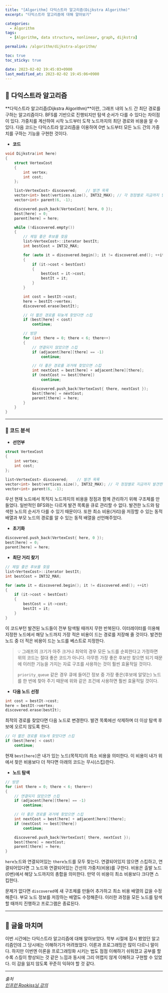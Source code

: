 ```yaml
---
title: "[Algorithm] 다익스트라 알고리즘(Dijkstra Algorithm)"
excerpt: "다익스트라 알고리즘에 대해 알아보기"

categories:
  - Algorithm
tags:
  - [Algorithm, data structure, nonlinear, graph, dijkstra]

permalink: /algorithm/dijkstra-algorithm/

toc: true
toc_sticky: true

date: 2023-02-02 19:45:03+0900
last_modified_at: 2023-02-02 19:45:06+0900
---
```

 
## 👻 다익스트라 알고리즘
**다익스트라 알고리즘(Dijkstra Algorithm)**이란, 그래프 내의 노드 간 최단 경로를 구하는 알고리즘이다. BFS를 기반으로 진행되지만 탐색 순서가 다를 수 있다는 차이점이 있다. 가중치를 계산하여 시작 노드부터 도착 노드까지의 최단 경로와 비용을 알 수 있다. 다음 코드는 다익스트라 알고리즘을 이용하여 0번 노드부터 모든 노드 간의 가중치를 구하는 기능을 구현한 것이다.

- **코드**   

```c++
void Dijkstra(int here)
{
    struct VertexCost
    {
        int vertex;
        int cost;
    };

    list<VertexCost> discovered;    // 발견 목록
    vector<int> best(vertices.size(), INT32_MAX); // 각 정점별로 지금까지 발견한 최소 거리
    vector<int> parent(6, -1);

    discovered.push_back(VertexCost{ here, 0 });
    best[here] = 0;
    parent[here] = here;

    while (!discovered.empty())
    {
        // 제일 좋은 후보를 찾음
        list<VertexCost>::iterator bestIt;
        int bestCost = INT32_MAX;

        for (auto it = discovered.begin(); it != discovered.end(); ++it)
        {
            if (it->cost < bestCost)
            {
                bestCost = it->cost;
                bestIt = it;
            }
        }

        int cost = bestIt->cost;
        here = bestIt->vertex;
        discovered.erase(bestIt);

        // 더 짧은 경로를 뒤늦게 찾았다면 스킵
        if (best[here] < cost)
            continue;

        // 방문
        for (int there = 0; there < 6; there++)
        {
            // 연결되지 않았으면 스킵
            if (adjacent[here][there] == -1)
                continue;

            // 더 좋은 경로를 과거에 찾았으면 스킵
            int nextCost = best[here] + adjacent[here][there];
            if (nextCost >= best[there])
                continue;

            discovered.push_back(VertexCost{ there, nextCost });
            best[there] = nextCost;
            parent[there] = here;
        }
    }
}
```

***

### 🌱 코드 분석

- **선언부**

```c++
struct VertexCost
{
    int vertex;
    int cost;
};

list<VertexCost> discovered;    // 발견 목록
vector<int> best(vertices.size(), INT32_MAX); // 각 정점별로 지금까지 발견한 최소 거리
vector<int> parent(6, -1);
```

우선 현재 노드에서 목적지 노드까지의 비용을 정점과 함께 관리하기 위해 구조체를 만들었다. 일반적인 BFS와는 다르게 발견 목록을 큐로 관리할 수 없다. 발견한 노드와 탐색한 노드의 순서가 다를 수 있기 때문이다. 또한 최소 비용(거리)을 저장할 수 있는 동적 배열과 부모 노드의 경로를 알 수 있는 동적 배열을 선언해주었다.

- **초기화**

```c++
discovered.push_back(VertexCost{ here, 0 });
best[here] = 0;
parent[here] = here;
```

- **최단 거리 찾기**

```c++
// 제일 좋은 후보를 찾음
list<VertexCost>::iterator bestIt;
int bestCost = INT32_MAX;

for (auto it = discovered.begin(); it != discovered.end(); ++it)
{
    if (it->cost < bestCost)
    {
        bestCost = it->cost;
        bestIt = it;
    }
}
```

이 코드부턴 발견된 노드들이 전부 탐색될 때까지 무한 반복된다. 이터레이터를 이용해 지정한 노드에서 해당 노드까지 가장 적은 비용이 드는 경로를 저장해 줄 것이다. 발견한 노드 중 더 적은 비용이 드는 노드를 베스트로 지정한다.

> 💡 그래프의 크기가 아주 크거나 최악의 경우 모든 노드를 순회한다고 가정하면 위의 코드는 절대 좋은 코드가 아니다. 아무튼 가장 좋은 후보만 찾으면 되기 때문에 이러한 기능을 가지는 자료 구조를 사용하는 것이 훨씬 효율적일 것이다.   
>
> ``` priority_queue ``` 같은 경우 큐에 들어간 정보 중 가장 좋은(후보에 알맞는) 노드를 한 번에 찾아 주기 때문에 위와 같은 조건에 사용하면 훨씬 효율적일 것이다.

- **다음 노드 선정**

```c++
int cost = bestIt->cost;
here = bestIt->vertex;
discovered.erase(bestIt);
```

최적의 경로를 찾았다면 다음 노드로 변경한다. 발견 목록에선 삭제하며 더 이상 탐색 후보에 오르지 않도록 한다.

```c++
// 더 짧은 경로를 뒤늦게 찾았다면 스킵
if (best[here] < cost)
    continue;
```

현재 ``` best[here] ```은 내가 있는 노드(목적지)의 최소 비용을 의미한다. 이 비용이 내가 위에서 찾은 비용보다 더 적다면 아래의 코드는 무시(스킵)한다.

- **노드 탐색**

```c++
// 방문
for (int there = 0; there < 6; there++)
{
    // 연결되지 않았으면 스킵
    if (adjacent[here][there] == -1)
        continue;

    // 더 좋은 경로를 과거에 찾았으면 스킵
    int nextCost = best[here] + adjacent[here][there];
    if (nextCost >= best[there])
        continue;

    discovered.push_back(VertexCost{ there, nextCost });
    best[there] = nextCost;
    parent[there] = here;
}
```

``` here ```노드와 연결되어있는 ``` there ```노드를 모두 찾는다. 연결되어있지 않으면 스킵하고, 연결되어있다면 그 노드와 연결되어있는 간선의 가중치(비용)를 구한다. 비용은 출발 노드(0번)에서 해당 노드까지의 총합을 의미한다. 만약 이 비용이 최소 비용보다 크다면 스킵한다.

문제가 없다면 ``` discovered ```에 새 구조체를 만들어 추가하고 최소 비용 배열의 값을 수정해준다. 부모 노드 정보를 저장하는 배열도 수정해준다. 이러한 과정을 모든 노드를 탐색할 때까지 진행하고 프로그램은 종료된다.

***

## 👻 글을 마치며
이번 시간에는 다익스트라 알고리즘에 대해 알아보았다. 학부 시절에 잠시 봤었던 알고리즘인데 그 당시에는 이해하기가 어려웠었다. 이론과 프로그래밍은 많이 다르니 말이다. 하지만 이번엔 이론을 프로그래밍화 시키는 법도 점점 이해하기 쉬워졌고 공부를 할수록 스킬이 향상되는 것 같은 느낌과 동시에 그리 어렵지 않게 이해하고 구현할 수 있었다. 이 감을 잃지 않도록 꾸준히 익혀야 할 것 같다.

***

_출처_   
_[인프런 Rookiss님 강의](https://inf.run/1JwV)_